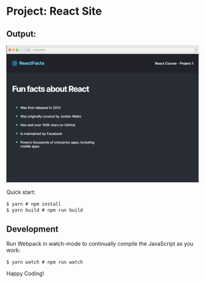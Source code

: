 # Project: React Site


## Output:
![preject output](image.png)

Quick start:

```
$ yarn # npm install
$ yarn build # npm run build
````

## Development

Run Webpack in watch-mode to continually compile the JavaScript as you work:

```
$ yarn watch # npm run watch
```


Happy Coding!
